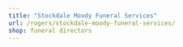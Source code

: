 ```yaml
---
title: "Stockdale Moody Funeral Services"
url: /rogers/stockdale-moody-funeral-services/
shop: funeral directors
---
```

